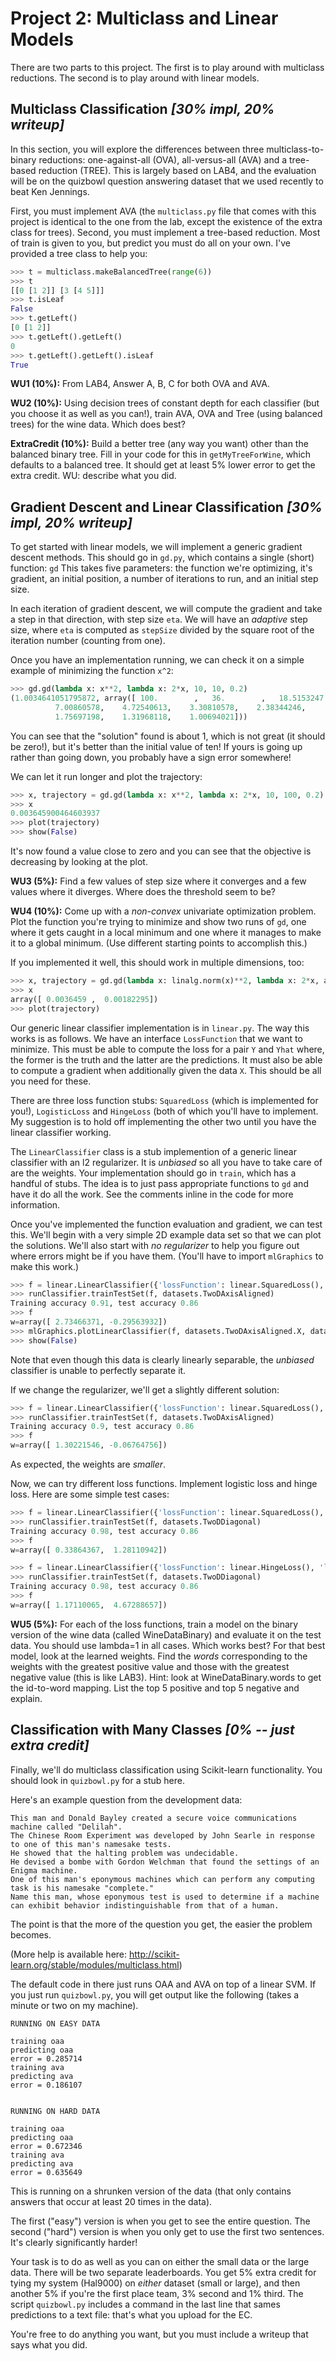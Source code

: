 # Project 2: Multiclass and Linear Models

There are two parts to this project. The first is to play around with multiclass reductions. The second is to play around with linear models.

## Multiclass Classification *[30% impl, 20% writeup]*

In this section, you will explore the differences between three
multiclass-to-binary reductions: one-against-all (OVA), all-versus-all
(AVA) and a tree-based reduction (TREE).  This is largely based
on LAB4, and the evaluation will be on the quizbowl question answering
dataset that we used recently to beat Ken Jennings.

First, you must implement AVA (the `multiclass.py` file that comes
with this project is identical to the one from the lab, except the
existence of the extra class for trees). Second, you must implement a
tree-based reduction. Most of train is given to you, but predict you
must do all on your own. I've provided a tree class to help you:

```python
>>> t = multiclass.makeBalancedTree(range(6))
>>> t
[[0 [1 2]] [3 [4 5]]]
>>> t.isLeaf
False
>>> t.getLeft()
[0 [1 2]]
>>> t.getLeft().getLeft()
0
>>> t.getLeft().getLeft().isLeaf
True
```

**WU1 (10%):** From LAB4, Answer A, B, C for both OVA and AVA.

**WU2 (10%):** Using decision trees of constant depth for each
classifier (but you choose it as well as you can!), train AVA, OVA and
Tree (using balanced trees) for the wine data. Which does best?

**ExtraCredit (10%):** Build a better tree (any way you want) other
than the balanced binary tree. Fill in your code for this in
`getMyTreeForWine`, which defaults to a balanced tree. It should get
at least 5% lower error to get the extra credit. WU: describe what you
did.


## Gradient Descent and Linear Classification *[30% impl, 20% writeup]*

To get started with linear models, we will implement a generic
gradient descent methods.  This should go in `gd.py`, which
contains a single (short) function: `gd` This takes five
parameters: the function we're optimizing, it's gradient, an initial
position, a number of iterations to run, and an initial step size.

In each iteration of gradient descent, we will compute the gradient
and take a step in that direction, with step size `eta`.  We
will have an *adaptive* step size, where `eta` is computed
as `stepSize` divided by the square root of the iteration
number (counting from one).

Once you have an implementation running, we can check it on a simple
example of minimizing the function `x^2`:

```python
>>> gd.gd(lambda x: x**2, lambda x: 2*x, 10, 10, 0.2)
(1.0034641051795872, array([ 100.        ,   36.        ,   18.5153247 ,   10.95094653,
          7.00860578,    4.72540613,    3.30810578,    2.38344246,
          1.75697198,    1.31968118,    1.00694021]))
```

You can see that the "solution" found is about 1, which is not great
(it should be zero!), but it's better than the initial value of ten!
If yours is going up rather than going down, you probably have a sign
error somewhere!

We can let it run longer and plot the trajectory:

```python
>>> x, trajectory = gd.gd(lambda x: x**2, lambda x: 2*x, 10, 100, 0.2)
>>> x
0.003645900464603937
>>> plot(trajectory)
>>> show(False)
```

It's now found a value close to zero and you can see that the
objective is decreasing by looking at the plot.

**WU3 (5%):** Find a few values of step size where it converges and
a few values where it diverges.  Where does the threshold seem to
be?

**WU4 (10%):** Come up with a *non-convex* univariate
optimization problem.  Plot the function you're trying to minimize and
show two runs of `gd`, one where it gets caught in a local
minimum and one where it manages to make it to a global minimum.  (Use
different starting points to accomplish this.)

If you implemented it well, this should work in multiple dimensions,
too:

```python
>>> x, trajectory = gd.gd(lambda x: linalg.norm(x)**2, lambda x: 2*x, array([10,5]), 100, 0.2)
>>> x
array([ 0.0036459 ,  0.00182295])
>>> plot(trajectory)
```

Our generic linear classifier implementation is
in `linear.py`.  The way this works is as follows.  We have an
interface `LossFunction` that we want to minimize.  This must
be able to compute the loss for a pair `Y` and `Yhat`
where, the former is the truth and the latter are the predictions.  It
must also be able to compute a gradient when additionally given the
data `X`.  This should be all you need for these.

There are three loss function stubs: `SquaredLoss` (which is
implemented for you!), `LogisticLoss` and `HingeLoss`
(both of which you'll have to implement.  My suggestion is to hold off
implementing the other two until you have the linear classifier
working.

The `LinearClassifier` class is a stub implemention of a
generic linear classifier with an l2 regularizer.  It
is *unbiased* so all you have to take care of are the weights.
Your implementation should go in `train`, which has a handful
of stubs.  The idea is to just pass appropriate functions
to `gd` and have it do all the work.  See the comments inline
in the code for more information.

Once you've implemented the function evaluation and gradient, we can
test this.  We'll begin with a very simple 2D example data set so that
we can plot the solutions.  We'll also start with *no
regularizer* to help you figure out where errors might be if you
have them.  (You'll have to import `mlGraphics` to make this
work.)

```python
>>> f = linear.LinearClassifier({'lossFunction': linear.SquaredLoss(), 'lambda': 0, 'numIter': 100, 'stepSize': 0.5})
>>> runClassifier.trainTestSet(f, datasets.TwoDAxisAligned)
Training accuracy 0.91, test accuracy 0.86
>>> f
w=array([ 2.73466371, -0.29563932])
>>> mlGraphics.plotLinearClassifier(f, datasets.TwoDAxisAligned.X, datasets.TwoDAxisAligned.Y)
>>> show(False)
```

Note that even though this data is clearly linearly separable,
the *unbiased* classifier is unable to perfectly separate it.

If we change the regularizer, we'll get a slightly different
solution:

```python
>>> f = linear.LinearClassifier({'lossFunction': linear.SquaredLoss(), 'lambda': 10, 'numIter': 100, 'stepSize': 0.5})
>>> runClassifier.trainTestSet(f, datasets.TwoDAxisAligned)
Training accuracy 0.9, test accuracy 0.86
>>> f
w=array([ 1.30221546, -0.06764756])
```

As expected, the weights are *smaller*.

Now, we can try different loss functions.  Implement logistic loss and
hinge loss.  Here are some simple test cases:

```python
>>> f = linear.LinearClassifier({'lossFunction': linear.SquaredLoss(), 'lambda': 10, 'numIter': 100, 'stepSize': 0.5})
>>> runClassifier.trainTestSet(f, datasets.TwoDDiagonal)
Training accuracy 0.98, test accuracy 0.86
>>> f
w=array([ 0.33864367,  1.28110942])

>>> f = linear.LinearClassifier({'lossFunction': linear.HingeLoss(), 'lambda': 1, 'numIter': 100, 'stepSize': 0.5})
>>> runClassifier.trainTestSet(f, datasets.TwoDDiagonal)
Training accuracy 0.98, test accuracy 0.86
>>> f
w=array([ 1.17110065,  4.67288657])
```

**WU5 (5%):** For each of the loss functions, train a model on the
binary version of the wine data (called WineDataBinary) and evaluate
it on the test data. You should use lambda=1 in all cases. Which works
best? For that best model, look at the learned weights. Find
the *words* corresponding to the weights with the greatest
positive value and those with the greatest negative value (this is
like LAB3). Hint: look at WineDataBinary.words to get the id-to-word
mapping. List the top 5 positive and top 5 negative and explain.

## Classification with Many Classes *[0% -- just extra credit]*

Finally, we'll do multiclass classification using Scikit-learn functionality. You should look in `quizbowl.py` for a stub here.

Here's an example question from the development data:

    This man and Donald Bayley created a secure voice communications machine called "Delilah".
    The Chinese Room Experiment was developed by John Searle in response to one of this man's namesake tests.
    He showed that the halting problem was undecidable.
    He devised a bombe with Gordon Welchman that found the settings of an Enigma machine.
    One of this man's eponymous machines which can perform any computing task is his namesake "complete."
    Name this man, whose eponymous test is used to determine if a machine can exhibit behavior indistinguishable from that of a human.

The point is that the more of the question you get, the easier the problem becomes.

(More help is available here: http://scikit-learn.org/stable/modules/multiclass.html)

The default code in there just runs OAA and AVA on top of a linear SVM. If you just run `quizbowl.py`, you will get output like the following (takes a minute or two on my machine).

```
RUNNING ON EASY DATA

training oaa
predicting oaa
error = 0.285714
training ava
predicting ava
error = 0.186107


RUNNING ON HARD DATA

training oaa
predicting oaa
error = 0.672346
training ava
predicting ava
error = 0.635649
```

This is running on a shrunken version of the data (that only contains answers that occur at least 20 times in the data).

The first ("easy") version is when you get to see the entire question. The second ("hard") version is when you only get to use the first two sentences. It's clearly significantly harder!

Your task is to do as well as you can on either the small data or the large data. There will be two separate leaderboards. You get 5% extra credit for tying my system (Hal9000) on *either* dataset (small or large), and then another 5% if you're the first place team, 3% second and 1% third. The script `quizbowl.py` includes a command in the last line that sames predictions to a text file: that's what you upload for the EC.

You're free to do anything you want, but you must include a writeup that says what you did.
